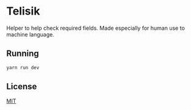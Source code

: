 # Telisik
Helper to help check required fields. Made especially for human use to machine language.

## Running
```bash
yarn run dev
```

## License
[MIT](https://choosealicense.com/licenses/mit/)
